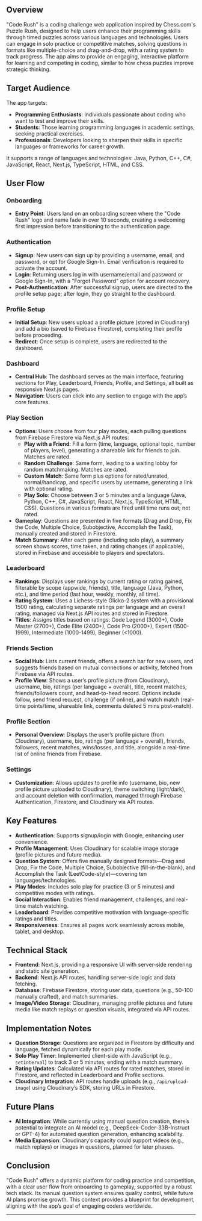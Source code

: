 

## Overview
"Code Rush" is a coding challenge web application inspired by Chess.com's Puzzle Rush, designed to help users enhance their programming skills through timed puzzles across various languages and technologies. Users can engage in solo practice or competitive matches, solving questions in formats like multiple-choice and drag-and-drop, with a rating system to track progress. The app aims to provide an engaging, interactive platform for learning and competing in coding, similar to how chess puzzles improve strategic thinking.

## Target Audience
The app targets:
- **Programming Enthusiasts**: Individuals passionate about coding who want to test and improve their skills.
- **Students**: Those learning programming languages in academic settings, seeking practical exercises.
- **Professionals**: Developers looking to sharpen their skills in specific languages or frameworks for career growth.

It supports a range of languages and technologies: Java, Python, C++, C#, JavaScript, React, Next.js, TypeScript, HTML, and CSS.

## User Flow

### Onboarding
- **Entry Point**: Users land on an onboarding screen where the "Code Rush" logo and name fade in over 10 seconds, creating a welcoming first impression before transitioning to the authentication page.

### Authentication
- **Signup**: New users can sign up by providing a username, email, and password, or opt for Google Sign-In. Email verification is required to activate the account.
- **Login**: Returning users log in with username/email and password or Google Sign-In, with a "Forgot Password" option for account recovery.
- **Post-Authentication**: After successful signup, users are directed to the profile setup page; after login, they go straight to the dashboard.

### Profile Setup
- **Initial Setup**: New users upload a profile picture (stored in Cloudinary) and add a bio (saved to Firebase Firestore), completing their profile before proceeding.
- **Redirect**: Once setup is complete, users are redirected to the dashboard.

### Dashboard
- **Central Hub**: The dashboard serves as the main interface, featuring sections for Play, Leaderboard, Friends, Profile, and Settings, all built as responsive Next.js pages.
- **Navigation**: Users can click into any section to engage with the app’s core features.

### Play Section
- **Options**: Users choose from four play modes, each pulling questions from Firebase Firestore via Next.js API routes:
  - **Play with a Friend**: Fill a form (time, language, optional topic, number of players, level), generating a shareable link for friends to join. Matches are rated.
  - **Random Challenge**: Same form, leading to a waiting lobby for random matchmaking. Matches are rated.
  - **Custom Match**: Same form plus options for rated/unrated, normal/handicap, and specific users by username, generating a link with optional rating.
  - **Play Solo**: Choose between 3 or 5 minutes and a language (Java, Python, C++, C#, JavaScript, React, Next.js, TypeScript, HTML, CSS). Questions in various formats are fired until time runs out; not rated.
- **Gameplay**: Questions are presented in five formats (Drag and Drop, Fix the Code, Multiple Choice, Subobjective, Accomplish the Task), manually created and stored in Firestore.
- **Match Summary**: After each game (including solo play), a summary screen shows scores, time taken, and rating changes (if applicable), stored in Firebase and accessible to players and spectators.

### Leaderboard
- **Rankings**: Displays user rankings by current rating or rating gained, filterable by scope (appwide, friends), title, language (Java, Python, etc.), and time period (last hour, weekly, monthly, all time).
- **Rating System**: Uses a Lichess-style Glicko-2 system with a provisional 1500 rating, calculating separate ratings per language and an overall rating, managed via Next.js API routes and stored in Firestore.
- **Titles**: Assigns titles based on ratings: Code Legend (3000+), Code Master (2700+), Code Elite (2400+), Code Pro (2000+), Expert (1500-1999), Intermediate (1000-1499), Beginner (<1000).

### Friends Section
- **Social Hub**: Lists current friends, offers a search bar for new users, and suggests friends based on mutual connections or activity, fetched from Firebase via API routes.
- **Profile View**: Shows a user’s profile picture (from Cloudinary), username, bio, ratings (per language + overall), title, recent matches, friends/followers count, and head-to-head record. Options include follow, send friend request, challenge (if online), and watch match (real-time points/time, shareable link, comments deleted 5 mins post-match).

### Profile Section
- **Personal Overview**: Displays the user’s profile picture (from Cloudinary), username, bio, ratings (per language + overall), friends, followers, recent matches, wins/losses, and title, alongside a real-time list of online friends from Firebase.

### Settings
- **Customization**: Allows updates to profile info (username, bio, new profile picture uploaded to Cloudinary), theme switching (light/dark), and account deletion with confirmation, managed through Firebase Authentication, Firestore, and Cloudinary via API routes.

## Key Features
- **Authentication**: Supports signup/login with Google, enhancing user convenience.
- **Profile Management**: Uses Cloudinary for scalable image storage (profile pictures and future media).
- **Question System**: Offers five manually designed formats—Drag and Drop, Fix the Code, Multiple Choice, Subobjective (fill-in-the-blank), and Accomplish the Task (LeetCode-style)—covering ten languages/technologies.
- **Play Modes**: Includes solo play for practice (3 or 5 minutes) and competitive modes with ratings.
- **Social Interaction**: Enables friend management, challenges, and real-time match watching.
- **Leaderboard**: Provides competitive motivation with language-specific ratings and titles.
- **Responsiveness**: Ensures all pages work seamlessly across mobile, tablet, and desktop.

## Technical Stack
- **Frontend**: Next.js, providing a responsive UI with server-side rendering and static site generation.
- **Backend**: Next.js API routes, handling server-side logic and data fetching.
- **Database**: Firebase Firestore, storing user data, questions (e.g., 50-100 manually crafted), and match summaries.
- **Image/Video Storage**: Cloudinary, managing profile pictures and future media like match replays or question visuals, integrated via API routes.

## Implementation Notes
- **Question Storage**: Questions are organized in Firestore by difficulty and language, fetched dynamically for each play mode.
- **Solo Play Timer**: Implemented client-side with JavaScript (e.g., `setInterval`) to track 3 or 5 minutes, ending with a match summary.
- **Rating Updates**: Calculated via API routes for rated matches, stored in Firestore, and reflected in Leaderboard and Profile sections.
- **Cloudinary Integration**: API routes handle uploads (e.g., `/api/upload-image`) using Cloudinary’s SDK, storing URLs in Firestore.

## Future Plans
- **AI Integration**: While currently using manual question creation, there’s potential to integrate an AI model (e.g., DeepSeek-Coder-33B-Instruct or GPT-4) for automated question generation, enhancing scalability.
- **Media Expansion**: Cloudinary’s capacity could support videos (e.g., match replays) or images in questions, planned for later phases.

## Conclusion
"Code Rush" offers a dynamic platform for coding practice and competition, with a clear user flow from onboarding to gameplay, supported by a robust tech stack. Its manual question system ensures quality control, while future AI plans promise growth. This context provides a blueprint for development, aligning with the app’s goal of engaging coders worldwide.

--- 


